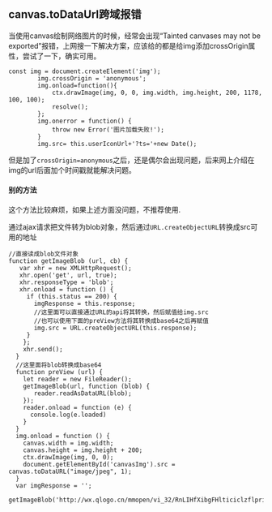 ## canvas.toDataUrl跨域报错

当使用canvas绘制网络图片的时候，经常会出现“Tainted canvases may not be exported”报错，上网搜一下解决方案，应该给的都是给img添加crossOrigin属性，尝试了一下，确实可用。

```
const img = document.createElement('img');
	    img.crossOrigin = 'anonymous';
	    img.onload=function(){
	    	ctx.drawImage(img, 0, 0, img.width, img.height, 200, 1178, 100, 100);
	    	resolve();
	    };
	    img.onerror = function() {
	    	throw new Error('图片加载失败!');
	    }
	    img.src= this.userIconUrl+'?ts='+new Date();
```

但是加了`crossOrigin=anonymous`之后，还是偶尔会出现问题，后来网上介绍在img的url后面加个时间戳就能解决问题。



#### 别的方法

这个方法比较麻烦，如果上述方面没问题，不推荐使用.

通过ajax请求把文件转为blob对象，然后通过`URL.createObjectURL`转换成src可用的地址

````
//直接读成blob文件对象
function getImageBlob (url, cb) {
   var xhr = new XMLHttpRequest();
   xhr.open('get', url, true);
   xhr.responseType = 'blob';
   xhr.onload = function () {
     if (this.status == 200) {
       imgResponse = this.response;
       //这里面可以直接通过URL的api将其转换，然后赋值给img.src
       //也可以使用下面的preView方法将其转换成base64之后再赋值
       img.src = URL.createObjectURL(this.response);
     }
    };
    xhr.send();
  }
  //这里面将blob转换成base64
  function preView (url) {
    let reader = new FileReader();
    getImageBlob(url, function (blob) {
       reader.readAsDataURL(blob);
    });
    reader.onload = function (e) {
      console.log(e.loaded)
    }
  }
  img.onload = function () {
    canvas.width = img.width;
    canvas.height = img.height + 200;
    ctx.drawImage(img, 0, 0);
    document.getElementById('canvasImg').src = canvas.toDataURL("image/jpeg", 1);
  }
  var imgResponse = '';
 getImageBlob('http://wx.qlogo.cn/mmopen/vi_32/RnLIHfXibgFHlticiclzflpriaLsC3TS9b2Sbj05Wh3vGlhcFutt18dfkXGUt8x11e4q2KHlX4EHHaBb6XylLQW1kQ/0');
````



